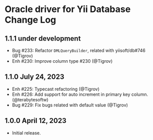 # Oracle driver for Yii Database Change Log

## 1.1.1 under development

- Bug #233: Refactor `DMLQueryBuilder`, related with yiisoft/db#746 (@Tigrov)
- Enh #230: Improve column type #230 (@Tigrov)

## 1.1.0 July 24, 2023

- Enh #225: Typecast refactoring (@Tigrov)
- Enh #226: Add support for auto increment in primary key column. (@terabytesoftw)
- Bug #229: Fix bugs related with default value (@Tigrov)

## 1.0.0 April 12, 2023

- Initial release.
